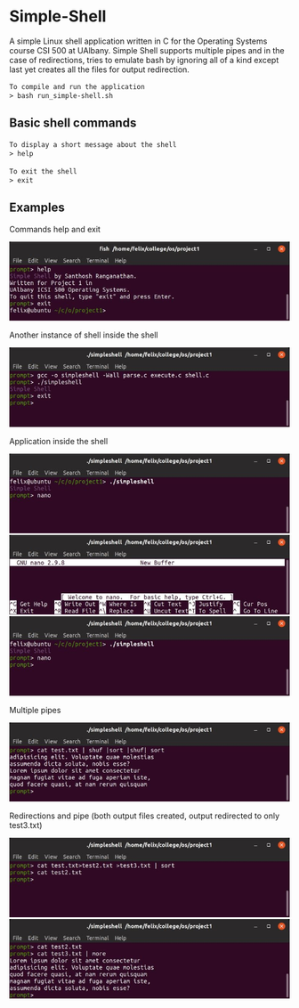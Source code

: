 # Simple-Shell



A simple Linux shell application written in C for the Operating Systems course CSI 500 at UAlbany. Simple Shell supports multiple pipes and in the case of redirections, tries to emulate bash by ignoring all of a kind except last yet creates all the files for output redirection.


    To compile and run the application
    > bash run_simple-shell.sh


## Basic shell commands


    To display a short message about the shell
    > help

    To exit the shell
    > exit


## Examples

Commands help and exit

![](images/01_help_exit.jpg?raw=true)

Another instance of shell inside the shell

![](images/02_shell_inside_shell.jpg?raw=true)

Application inside the shell

![](images/03_app_inside_shell_a.jpg?raw=true)
![](images/03_app_inside_shell_b.jpg?raw=true)
![](images/03_app_inside_shell_c.jpg?raw=true)

Multiple pipes

![](images/04_multiple_pipes.jpg?raw=true)

Redirections and pipe (both output files created, output redirected to only test3.txt)

![](images/05_redir_pipe_a.jpg?raw=true)
![](images/05_redir_pipe_b.jpg?raw=true)
